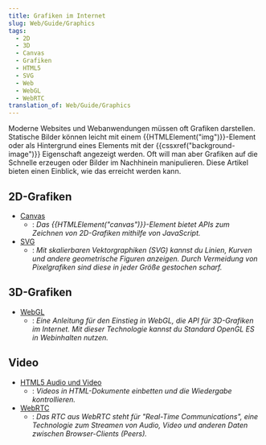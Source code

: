 ```yaml
---
title: Grafiken im Internet
slug: Web/Guide/Graphics
tags:
  - 2D
  - 3D
  - Canvas
  - Grafiken
  - HTML5
  - SVG
  - Web
  - WebGL
  - WebRTC
translation_of: Web/Guide/Graphics
---
```

Moderne Websites und Webanwendungen müssen oft Grafiken darstellen. Statische Bilder können leicht mit einem {{HTMLElement("img")}}-Element oder als Hintergrund eines Elements mit der {{cssxref("background-image")}} Eigenschaft angezeigt werden. Oft will man aber Grafiken auf die Schnelle erzeugen oder Bilder im Nachhinein manipulieren. Diese Artikel bieten einen Einblick, wie das erreicht werden kann.

## 2D-Grafiken

- [Canvas](/de/docs/HTML/Canvas)
  - : _Das {{HTMLElement("canvas")}}-Element bietet_ _APIs zum Zeichnen von 2D-Grafiken mithilfe von JavaScript._
- [SVG](/de/docs/Web/SVG)
  - : _Mit skalierbaren Vektorgraphiken (SVG) kannst du Linien, Kurven und andere geometrische Figuren anzeigen. Durch Vermeidung von Pixelgrafiken sind diese in jeder Größe gestochen scharf._

## 3D-Grafiken

- [WebGL](/de/docs/Web/WebGL)
  - : _Eine Anleitung für den Einstieg in WebGL, die API für 3D-Grafiken im Internet. Mit dieser Technologie kannst du Standard OpenGL ES in Webinhalten nutzen._

## Video

- [HTML5 Audio und Video](/de/docs/Web/Guide/HTML/Using_HTML5_audio_and_video)
  - : _Videos in HTML-Dokumente einbetten und die Wiedergabe kontrollieren._
- [WebRTC](/de/docs/WebRTC)
  - : _Das RTC aus WebRTC steht für "Real-Time Communications", eine Technologie zum Streamen von Audio, Video und anderen Daten zwischen Browser-Clients (Peers)._
